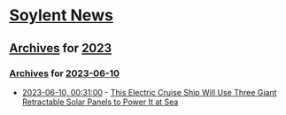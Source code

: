 # [Soylent News](../../../README.md)

## [Archives](../../index.md) for [2023](../index.md)

### [Archives](../../index.md) for [2023-06-10](index.md)

* [2023-06-10, 00:31:00](https://soylentnews.org/article.pl?sid=23/06/09/0117256&from=rss) - [This Electric Cruise Ship Will Use Three Giant Retractable Solar Panels to Power It at Sea](https://soylentnews.org/article.pl?sid=23/06/09/0117256&from=rss)
